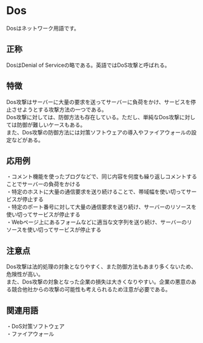 

# Dos
Dosはネットワーク用語です。
## 正称
DosはDenial of Serviceの略である。英語ではDoS攻撃と呼ばれる。
## 特徴
Dos攻撃はサーバーに大量の要求を送ってサーバーに負荷をかけ、サービスを停止させようとする攻撃方法の一つである。  
Dos攻撃に対しては、防御方法も存在している。ただし、単純なDos攻撃に対しては防御が難しいケースもある。  
また、Dos攻撃の防御方法には対策ソフトウェアの導入やファイアウォールの設定などがある。  
## 応用例
・コメント機能を使ったブログなどで、同じ内容を何度も繰り返しコメントすることでサーバーの負荷をかける  
・特定のホストに大量の通信要求を送り続けることで、帯域幅を使い切ってサービスが停止する  
・特定のポート番号に対して大量の通信要求を送り続け、サーバーのリソースを使い切ってサービスが停止する  
・Webページ上にあるフォームなどに適当な文字列を送り続け、サーバーのリソースを使い切ってサービスが停止する  
## 注意点
Dos攻撃は法的処理の対象となりやすく、また防御方法もあまり多くないため、危険性が高い。  
また、Dos攻撃の対象となった企業の損失は大きくなりやすい。企業の悪意のある競合他社からの攻撃の可能性も考えられるため注意が必要である。  
## 関連用語
・DoS対策ソフトウェア  
・ファイアウォール